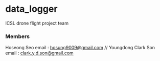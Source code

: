 # data_logger

ICSL drone flight project team

### Members ###
Hoseong Seo 	      email : hosung9009@gmail.com //
Youngdong Clark Son   email : clark.y.d.son@gmail.com
